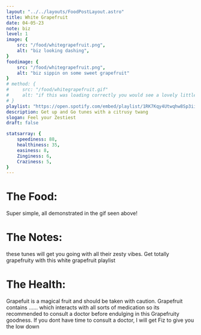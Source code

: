 ```yaml
---
layout: "../../layouts/FoodPostLayout.astro"
title: White Grapefruit
date: 04-05-23
note: biz
level: 1
image: {
    src: "/food/whitegrapefruit.png",
    alt: "biz looking dashing",
}
foodimage: {
    src: "/food/whitegrapefruit.png",
    alt: "biz sippin on some sweet grapefruit"
}
# method: {
#     src: "/food/whitegrapefruit.gif"
#     alt: "if this was loading correctly you would see a lovely little animation on how to make this recipe here... ohh well."
# }
playlist: "https://open.spotify.com/embed/playlist/1RK7Kqy4Utwqhw8Sp3ii5X?utm_source=generator&theme=0"
description: Get up and Go tunes with a citrusy twang
slogan: Feel your Zestiest
draft: false

statsarray: {
    speediness: 88,
    healthiness: 35,
    easiness: 8,
    Zinginess: 6,
    Craziness: 5,
}
---
```



# The Food:
Super simple, all demonstrated in the gif seen above!



# The Notes:
these tunes will get you going with all their zesty vibes. Get totally grapefruity with this white grapefruit playlist

# The Health:
Grapefuit is a magical fruit and should be taken with caution. Grapefruit contains ...... which interacts with all sorts of medication so its recommended to consult a doctor before endulging in this Grapefruity goodness. If you dont have time to consult a doctor, I will get Fiz to give you the low down


